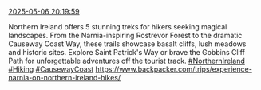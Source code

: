 [2025-05-06 20:19:59](https://mstdn.social/@hill_wanderer/114462739609158441)

Northern Ireland offers 5 stunning treks for hikers seeking magical landscapes. From the Narnia-inspiring Rostrevor Forest to the dramatic Causeway Coast Way, these trails showcase basalt cliffs, lush meadows and historic sites. Explore Saint Patrick&#39;s Way or brave the Gobbins Cliff Path for unforgettable adventures off the tourist track. <a href="https://mstdn.social/tags/NorthernIreland" class="mention hashtag" rel="tag">#NorthernIreland</a> <a href="https://mstdn.social/tags/Hiking" class="mention hashtag" rel="tag">#Hiking</a> <a href="https://mstdn.social/tags/CausewayCoast" class="mention hashtag" rel="tag">#CausewayCoast</a> <a href="https://www.backpacker.com/trips/experience-narnia-on-northern-ireland-hikes/" target="_blank" rel="nofollow noopener noreferrer" translate="no">https://www.backpacker.com/trips/experience-narnia-on-northern-ireland-hikes/</a>